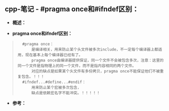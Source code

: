 ## cpp-笔记 - #pragma once和#ifndef区别：
- **概述：**
>
>
>
>
>

- **pragma once和ifndef区别：**
>       #pragma once：
>           是编译相关，用来防止某个头文件被多次include，不一定每个编译器上都适用，现在基本上每个编译器已经有了。
>           pragma once由编译器提供保证，同一个文件不会被包含多次，注意：这里的同一个文件是指物理上的同一个文件，而不是指内容相同的两个文件。
>           对应的缺点是如果某个头文件有多份拷贝，pragma once不能保证他们不被重复包含。！！！
>       #ifndef...#define...#endif：
>           用来防止某个宏被多次包含，
>           缺点是依赖宏名字不能冲突。！！！！！
>
>
>
>

- **参考：**
>       
>
>
>
>
>
>
>
>
>
>
>
>
>
>
>

